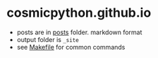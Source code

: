# cosmicpython.github.io

* posts are in [posts](posts) folder.  markdown format
* output folder is `_site`
* see [Makefile](Makefile) for common commands


